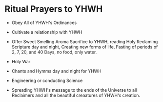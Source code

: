 # Ritual Prayers to YHWH

* Obey All of YHWH's Ordinances

* Cultivate a relationship with YHWH

* Offer Sweet Smelling Aroma Sacrifice to YHWH, reading Holy Reclaming Scripture day and night, Creating new forms of life, Fasting of periods of 2, 7, 20, and 40 Days, no food, only water.

* Holy War

* Chants and Hymms day and night for YHWH

* Engineering or conducting Science

* Spreading YHWH's message to the ends of the Universe to all Reclaimers and all the beautiful creaatures of YHWH's creation.
